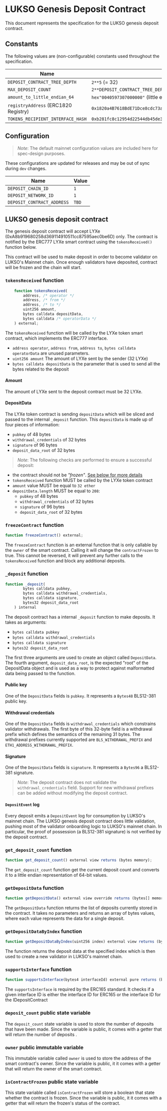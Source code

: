 # LUKSO Genesis Deposit Contract

This document represents the specification for the LUKSO genesis deposit contract.

## Constants

The following values are (non-configurable) constants used throughout the specification.

| Name                                 | Value                                                                  |
| ------------------------------------ | ---------------------------------------------------------------------- |
| `DEPOSIT_CONTRACT_TREE_DEPTH`        | `2**5` (= 32)                                                          |
| `MAX_DEPOSIT_COUNT`                  | `2**DEPOSIT_CONTRACT_TREE_DEPTH - 1`                                   |
| `amount_to_little_endian_64`         | `hex"0040597307000000"` (little endian hex value of: 32 LYXe / 1 gwei) |
| `registryAddress` (ERC1820 Registry) | `0x1820a4B7618BdE71Dce8cdc73aAB6C95905faD24`                           |
| `TOKENS_RECIPIENT_INTERFACE_HASH`    | `0xb281fc8c12954d22544db45de3159a39272895b169a852b314f9cc762e44c53b`   |

## Configuration

> _Note_: The default mainnet configuration values are included here for spec-design purposes.

These configurations are updated for releases and may be out of sync during `dev` changes.

| Name                       | Value |
| -------------------------- | ----- |
| `DEPOSIT_CHAIN_ID`         | `1`   |
| `DEPOSIT_NETWORK_ID`       | `1`   |
| `DEPOSIT_CONTRACT_ADDRESS` | `TBD` |

## LUKSO genesis deposit contract

The genesis deposit contract will accept LYXe (0xA8b919680258d369114910511cc87595aec0be6D) only. The contract is notified by the ERC777 LYXe smart contract using the `tokensReceived()` function below.

This contract will be used to make deposit in order to become validator on LUKSO's Mainnet chain. Once enough validators have deposited, contract will be frozen and the chain will start.

### `tokensReceived` function

```js
    function tokensReceived(
        address, /* operator */
        address, /* from */
        address, /* to */
        uint256 amount,
        bytes calldata depositData,
        bytes calldata /* operatorData */
    ) external;
```

The `tokensReceived` function will be called by the LYXe token smart contract, which implements the ERC777 interface.

- `address operator`, `address from`, `address to`, `bytes calldata operatorData` are unused parameters.
- `uint256 amount` The amount of LYXe sent by the sender (32 LYXe)
- `bytes calldata depositData` is the parameter that is used to send all the bytes related to the deposit

#### Amount

The amount of LYXe sent to the deposit contract must be 32 LYXe.

#### DepositData

The LYXe token contract is sending `depositData` which will be sliced and passed to the internal `_deposit` function. This `depositData` is made up of four pieces of information:

- `pubkey` of 48 bytes
- `withdrawal_credentials` of 32 bytes
- `signature` of 96 bytes
- `deposit_data_root` of 32 bytes

> _Note_: The following checks are performed to ensure a successful deposit:

- the contract should not be _"frozen"_. [See below for more details](#freezeContract-function)
- `tokensReceived` function MUST be called by the LYXe token contract
- `amount` value MUST be equal to `32 ether`
- `depositData.length` MUST be equal to `208`:
  - `pubkey` of 48 bytes
  - `withdrawal_credentials` of 32 bytes
  - `signature` of 96 bytes
  - `deposit_data_root` of 32 bytes

### `freezeContract` function

```js
function freezeContract() external;
```

The `freezeContract` function is an external function that is only callable by the `owner` of the smart contract.
Calling it will change the `contractFrozen` to true. This cannot be reversed, it will prevent any further calls to the `tokensReceived` function and block any additional deposits.

### `_deposit` function

```js
function _deposit(
        bytes calldata pubkey,
        bytes calldata withdrawal_credentials,
        bytes calldata signature,
        bytes32 deposit_data_root
    ) internal
```

The deposit contract has a internal `_deposit` function to make deposits.
It takes as arguments:

- `bytes calldata pubkey`
- `bytes calldata withdrawal_credentials`
- `bytes calldata signature`
- `bytes32 deposit_data_root`

The first three arguments are used to create an object called `DepositData`. The fourth argument, `deposit_data_root`, is the expected "root" of the DepositData object and is used as a way to protect against malformatted data being passed to the function.

#### Public key

One of the `DepositData` fields is `pubkey`. It represents a `Bytes48` BLS12-381 public key.

#### Withdrawal credentials

One of the `DepositData` fields is `withdrawal_credentials` which constrains validator withdrawals.
The first byte of this 32-byte field is a withdrawal prefix which defines the semantics of the remaining 31 bytes.
The withdrawal prefixes currently supported are `BLS_WITHDRAWAL_PREFIX` and `ETH1_ADDRESS_WITHDRAWAL_PREFIX`.

#### Signature

One of the `DepositData` fields is `signature`. It represents a `Bytes96` a BLS12-381 signature.

> _Note_: The deposit contract does not validate the `withdrawal_credentials` field.
> Support for new withdrawal prefixes can be added without modifying the deposit contract.

#### `DepositEvent` log

Every deposit emits a `DepositEvent` log for consumption by LUKSO's mainnet chain. The LUKSO genesis deposit contract does little validation, pushing most of the validator onboarding logic to LUKSO's mainnet chain. In particular, the proof of possession (a BLS12-381 signature) is not verified by the deposit contract.

### `get_deposit_count` function

```js
function get_deposit_count() external view returns (bytes memory);
```

The `get_deposit_count` function get the current deposit count and converts it to a little endian representation of 64-bit values.

### `getDepositData` function

```js
function getDepositData() external view override returns (bytes[] memory returnedArray);
```

The `getDepositData` function returns the list of deposits currently stored in the contract. It takes no parameters and returns an array of bytes values, where each value represents the data for a single deposit.

### `getDepositDataByIndex` function

```js
function getDepositDataByIndex(uint256 index) external view returns (bytes memory);
```

The function returns the deposit data at the specified index which is then used to create a new validator in LUKSO's mainnet chain.

### `supportsInterface` function

```js
function supportsInterface(bytes4 interfaceId) external pure returns (bool);
```

The `supportsInterface` is required by the ERC165 standard. It checks if a given interface ID is either the interface ID for ERC165 or the interface ID for the IDepositContract

### `deposit_count` public state variable

The `deposit_count` state variable is used to store the number of deposits that have been made. Since the variable is public, it comes with a getter that will return the number of deposits .

### `owner` public immutable variable

This immutable variable called `owner` is used to store the address of the smart contract's owner. Since the variable is public, it it comes with a getter that will return the owner of the smart contract.

### `isContractFrozen` public state variable

This state variable called `isContractFrozen` will store a boolean that state whether the contract is frozen. Since the variable is public, it it comes with a getter that will return the frozen's status of the contract.
